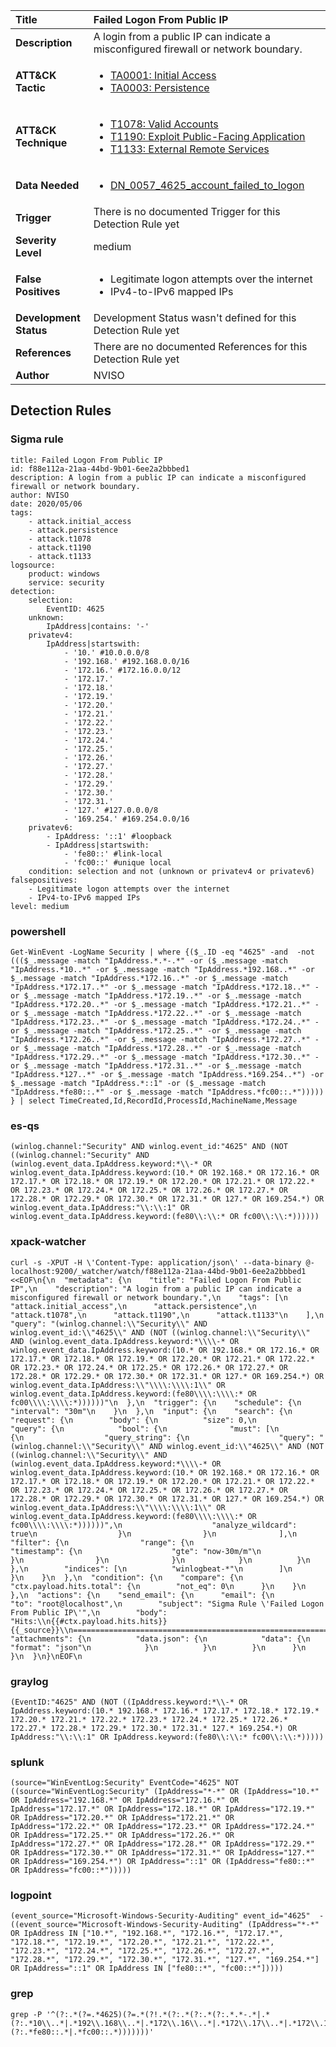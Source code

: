 | Title                    | Failed Logon From Public IP       |
|:-------------------------|:------------------|
| **Description**          | A login from a public IP can indicate a misconfigured firewall or network boundary. |
| **ATT&amp;CK Tactic**    |  <ul><li>[TA0001: Initial Access](https://attack.mitre.org/tactics/TA0001)</li><li>[TA0003: Persistence](https://attack.mitre.org/tactics/TA0003)</li></ul>  |
| **ATT&amp;CK Technique** | <ul><li>[T1078: Valid Accounts](https://attack.mitre.org/techniques/T1078)</li><li>[T1190: Exploit Public-Facing Application](https://attack.mitre.org/techniques/T1190)</li><li>[T1133: External Remote Services](https://attack.mitre.org/techniques/T1133)</li></ul>  |
| **Data Needed**          | <ul><li>[DN_0057_4625_account_failed_to_logon](../Data_Needed/DN_0057_4625_account_failed_to_logon.md)</li></ul>  |
| **Trigger**              |  There is no documented Trigger for this Detection Rule yet  |
| **Severity Level**       | medium |
| **False Positives**      | <ul><li>Legitimate logon attempts over the internet</li><li>IPv4-to-IPv6 mapped IPs</li></ul>  |
| **Development Status**   |  Development Status wasn't defined for this Detection Rule yet  |
| **References**           |  There are no documented References for this Detection Rule yet  |
| **Author**               | NVISO |


## Detection Rules

### Sigma rule

```
title: Failed Logon From Public IP
id: f88e112a-21aa-44bd-9b01-6ee2a2bbbed1
description: A login from a public IP can indicate a misconfigured firewall or network boundary.
author: NVISO
date: 2020/05/06
tags:
    - attack.initial_access
    - attack.persistence
    - attack.t1078
    - attack.t1190
    - attack.t1133
logsource:
    product: windows
    service: security
detection:
    selection:
        EventID: 4625
    unknown:
        IpAddress|contains: '-'
    privatev4:
        IpAddress|startswith:
            - '10.' #10.0.0.0/8
            - '192.168.' #192.168.0.0/16
            - '172.16.' #172.16.0.0/12
            - '172.17.'
            - '172.18.'
            - '172.19.'
            - '172.20.'
            - '172.21.'
            - '172.22.'
            - '172.23.'
            - '172.24.'
            - '172.25.'
            - '172.26.'
            - '172.27.'
            - '172.28.'
            - '172.29.'
            - '172.30.'
            - '172.31.'
            - '127.' #127.0.0.0/8
            - '169.254.' #169.254.0.0/16
    privatev6:
        - IpAddress: '::1' #loopback 
        - IpAddress|startswith:
            - 'fe80::' #link-local
            - 'fc00::' #unique local
    condition: selection and not (unknown or privatev4 or privatev6)
falsepositives:
    - Legitimate logon attempts over the internet
    - IPv4-to-IPv6 mapped IPs
level: medium

```





### powershell
    
```
Get-WinEvent -LogName Security | where {($_.ID -eq "4625" -and  -not ((($_.message -match "IpAddress.*.*-.*" -or ($_.message -match "IpAddress.*10..*" -or $_.message -match "IpAddress.*192.168..*" -or $_.message -match "IpAddress.*172.16..*" -or $_.message -match "IpAddress.*172.17..*" -or $_.message -match "IpAddress.*172.18..*" -or $_.message -match "IpAddress.*172.19..*" -or $_.message -match "IpAddress.*172.20..*" -or $_.message -match "IpAddress.*172.21..*" -or $_.message -match "IpAddress.*172.22..*" -or $_.message -match "IpAddress.*172.23..*" -or $_.message -match "IpAddress.*172.24..*" -or $_.message -match "IpAddress.*172.25..*" -or $_.message -match "IpAddress.*172.26..*" -or $_.message -match "IpAddress.*172.27..*" -or $_.message -match "IpAddress.*172.28..*" -or $_.message -match "IpAddress.*172.29..*" -or $_.message -match "IpAddress.*172.30..*" -or $_.message -match "IpAddress.*172.31..*" -or $_.message -match "IpAddress.*127..*" -or $_.message -match "IpAddress.*169.254..*") -or $_.message -match "IpAddress.*::1" -or ($_.message -match "IpAddress.*fe80::.*" -or $_.message -match "IpAddress.*fc00::.*"))))) } | select TimeCreated,Id,RecordId,ProcessId,MachineName,Message
```


### es-qs
    
```
(winlog.channel:"Security" AND winlog.event_id:"4625" AND (NOT ((winlog.channel:"Security" AND (winlog.event_data.IpAddress.keyword:*\\-* OR winlog.event_data.IpAddress.keyword:(10.* OR 192.168.* OR 172.16.* OR 172.17.* OR 172.18.* OR 172.19.* OR 172.20.* OR 172.21.* OR 172.22.* OR 172.23.* OR 172.24.* OR 172.25.* OR 172.26.* OR 172.27.* OR 172.28.* OR 172.29.* OR 172.30.* OR 172.31.* OR 127.* OR 169.254.*) OR winlog.event_data.IpAddress:"\\:\\:1" OR winlog.event_data.IpAddress.keyword:(fe80\\:\\:* OR fc00\\:\\:*))))))
```


### xpack-watcher
    
```
curl -s -XPUT -H \'Content-Type: application/json\' --data-binary @- localhost:9200/_watcher/watch/f88e112a-21aa-44bd-9b01-6ee2a2bbbed1 <<EOF\n{\n  "metadata": {\n    "title": "Failed Logon From Public IP",\n    "description": "A login from a public IP can indicate a misconfigured firewall or network boundary.",\n    "tags": [\n      "attack.initial_access",\n      "attack.persistence",\n      "attack.t1078",\n      "attack.t1190",\n      "attack.t1133"\n    ],\n    "query": "(winlog.channel:\\"Security\\" AND winlog.event_id:\\"4625\\" AND (NOT ((winlog.channel:\\"Security\\" AND (winlog.event_data.IpAddress.keyword:*\\\\-* OR winlog.event_data.IpAddress.keyword:(10.* OR 192.168.* OR 172.16.* OR 172.17.* OR 172.18.* OR 172.19.* OR 172.20.* OR 172.21.* OR 172.22.* OR 172.23.* OR 172.24.* OR 172.25.* OR 172.26.* OR 172.27.* OR 172.28.* OR 172.29.* OR 172.30.* OR 172.31.* OR 127.* OR 169.254.*) OR winlog.event_data.IpAddress:\\"\\\\:\\\\:1\\" OR winlog.event_data.IpAddress.keyword:(fe80\\\\:\\\\:* OR fc00\\\\:\\\\:*))))))"\n  },\n  "trigger": {\n    "schedule": {\n      "interval": "30m"\n    }\n  },\n  "input": {\n    "search": {\n      "request": {\n        "body": {\n          "size": 0,\n          "query": {\n            "bool": {\n              "must": [\n                {\n                  "query_string": {\n                    "query": "(winlog.channel:\\"Security\\" AND winlog.event_id:\\"4625\\" AND (NOT ((winlog.channel:\\"Security\\" AND (winlog.event_data.IpAddress.keyword:*\\\\-* OR winlog.event_data.IpAddress.keyword:(10.* OR 192.168.* OR 172.16.* OR 172.17.* OR 172.18.* OR 172.19.* OR 172.20.* OR 172.21.* OR 172.22.* OR 172.23.* OR 172.24.* OR 172.25.* OR 172.26.* OR 172.27.* OR 172.28.* OR 172.29.* OR 172.30.* OR 172.31.* OR 127.* OR 169.254.*) OR winlog.event_data.IpAddress:\\"\\\\:\\\\:1\\" OR winlog.event_data.IpAddress.keyword:(fe80\\\\:\\\\:* OR fc00\\\\:\\\\:*))))))",\n                    "analyze_wildcard": true\n                  }\n                }\n              ],\n              "filter": {\n                "range": {\n                  "timestamp": {\n                    "gte": "now-30m/m"\n                  }\n                }\n              }\n            }\n          }\n        },\n        "indices": [\n          "winlogbeat-*"\n        ]\n      }\n    }\n  },\n  "condition": {\n    "compare": {\n      "ctx.payload.hits.total": {\n        "not_eq": 0\n      }\n    }\n  },\n  "actions": {\n    "send_email": {\n      "email": {\n        "to": "root@localhost",\n        "subject": "Sigma Rule \'Failed Logon From Public IP\'",\n        "body": "Hits:\\n{{#ctx.payload.hits.hits}}{{_source}}\\n================================================================================\\n{{/ctx.payload.hits.hits}}",\n        "attachments": {\n          "data.json": {\n            "data": {\n              "format": "json"\n            }\n          }\n        }\n      }\n    }\n  }\n}\nEOF\n
```


### graylog
    
```
(EventID:"4625" AND (NOT ((IpAddress.keyword:*\\-* OR IpAddress.keyword:(10.* 192.168.* 172.16.* 172.17.* 172.18.* 172.19.* 172.20.* 172.21.* 172.22.* 172.23.* 172.24.* 172.25.* 172.26.* 172.27.* 172.28.* 172.29.* 172.30.* 172.31.* 127.* 169.254.*) OR IpAddress:"\\:\\:1" OR IpAddress.keyword:(fe80\\:\\:* fc00\\:\\:*)))))
```


### splunk
    
```
(source="WinEventLog:Security" EventCode="4625" NOT ((source="WinEventLog:Security" (IpAddress="*-*" OR (IpAddress="10.*" OR IpAddress="192.168.*" OR IpAddress="172.16.*" OR IpAddress="172.17.*" OR IpAddress="172.18.*" OR IpAddress="172.19.*" OR IpAddress="172.20.*" OR IpAddress="172.21.*" OR IpAddress="172.22.*" OR IpAddress="172.23.*" OR IpAddress="172.24.*" OR IpAddress="172.25.*" OR IpAddress="172.26.*" OR IpAddress="172.27.*" OR IpAddress="172.28.*" OR IpAddress="172.29.*" OR IpAddress="172.30.*" OR IpAddress="172.31.*" OR IpAddress="127.*" OR IpAddress="169.254.*") OR IpAddress="::1" OR (IpAddress="fe80::*" OR IpAddress="fc00::*")))))
```


### logpoint
    
```
(event_source="Microsoft-Windows-Security-Auditing" event_id="4625"  -((event_source="Microsoft-Windows-Security-Auditing" (IpAddress="*-*" OR IpAddress IN ["10.*", "192.168.*", "172.16.*", "172.17.*", "172.18.*", "172.19.*", "172.20.*", "172.21.*", "172.22.*", "172.23.*", "172.24.*", "172.25.*", "172.26.*", "172.27.*", "172.28.*", "172.29.*", "172.30.*", "172.31.*", "127.*", "169.254.*"] OR IpAddress="::1" OR IpAddress IN ["fe80::*", "fc00::*"]))))
```


### grep
    
```
grep -P '^(?:.*(?=.*4625)(?=.*(?!.*(?:.*(?:.*(?:.*.*-.*|.*(?:.*10\\..*|.*192\\.168\\..*|.*172\\.16\\..*|.*172\\.17\\..*|.*172\\.18\\..*|.*172\\.19\\..*|.*172\\.20\\..*|.*172\\.21\\..*|.*172\\.22\\..*|.*172\\.23\\..*|.*172\\.24\\..*|.*172\\.25\\..*|.*172\\.26\\..*|.*172\\.27\\..*|.*172\\.28\\..*|.*172\\.29\\..*|.*172\\.30\\..*|.*172\\.31\\..*|.*127\\..*|.*169\\.254\\..*)|.*::1|.*(?:.*fe80::.*|.*fc00::.*)))))))'
```




